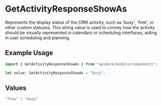 # GetActivityResponseShowAs

Represents the display status of the CRM activity, such as 'busy', 'free', or other custom statuses. This string value is used to convey how the activity should be visually represented in calendars or scheduling interfaces, aiding in user scheduling and planning.

## Example Usage

```typescript
import { GetActivityResponseShowAs } from "apideck/models/components";

let value: GetActivityResponseShowAs = "busy";
```

## Values

```typescript
"free" | "busy"
```